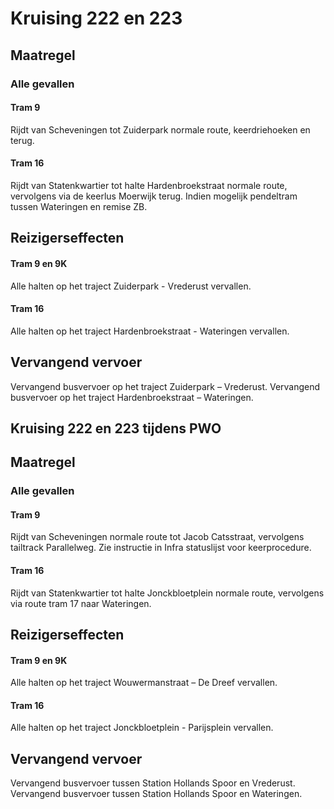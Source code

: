 # Kruising 222 en 223
## Maatregel
### Alle gevallen

#### Tram 9 
Rijdt van Scheveningen tot Zuiderpark normale route, keerdriehoeken en terug.

#### Tram 16
Rijdt van Statenkwartier tot halte Hardenbroekstraat normale route, vervolgens via de keerlus Moerwijk terug.
Indien mogelijk pendeltram tussen Wateringen en remise ZB. 

## Reizigerseffecten

#### Tram 9 en 9K
Alle halten op het traject Zuiderpark - Vrederust vervallen.

#### Tram 16
Alle halten op het traject Hardenbroekstraat - Wateringen vervallen.

## Vervangend vervoer
Vervangend busvervoer op het traject Zuiderpark – Vrederust.
Vervangend busvervoer op het traject Hardenbroekstraat – Wateringen.

## Kruising 222 en 223 tijdens PWO 
## Maatregel
### Alle gevallen

#### Tram 9 
Rijdt van Scheveningen normale route tot Jacob Catsstraat, vervolgens tailtrack Parallelweg. Zie instructie in Infra statuslijst voor keerprocedure.

#### Tram 16
Rijdt van Statenkwartier tot halte Jonckbloetplein normale route, vervolgens via route tram 17 naar Wateringen.

## Reizigerseffecten

#### Tram 9 en 9K
Alle halten op het traject Wouwermanstraat – De Dreef vervallen.

#### Tram 16
Alle halten op het traject Jonckbloetplein - Parijsplein vervallen.

## Vervangend vervoer
Vervangend busvervoer tussen Station Hollands Spoor en Vrederust.
Vervangend busvervoer tussen Station Hollands Spoor en Wateringen.
